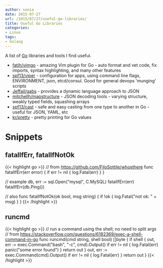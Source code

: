```yaml
---
author: sonia
date: 2015-07-27
url: /2015/07/27/useful-go-libraries/
title: Useful Go Libraries
categories:
- Linux
tags:
- Golang
---
```


A list of [Go](https://golang.org/) libraries and tools I find useful.

<!--more-->

* [fatih/vimgo](https://github.com/fatih/vim-go) - amazing Vim plugin
  for Go - auto format and vet code, fix imports, syntax highlighting,
  and many other features
* [spf13/viper](https://github.com/spf13/viper) - configuration for
  apps, using command line flags, ENVIRONMENT, json, etcd/consul. Good for
  general devops 'munging' scripts
* [Jeffail/gabs](https://github.com/Jeffail/gabs) - provides a dynamic language
  approach to JSON
* [mitchellh/mapstructure](https://github.com/mitchellh/mapstructure) -
  JSON decoding tools - varying structure, weakly typed fields, squashing arrays
* [spf13/cast](https://github.com/spf13/cast) - safe and easy casting
  from one type to another in Go - useful for JSON, YAML, etc
* [kr/pretty](https://github.com/kr/pretty) - pretty printing for Go
  values

# Snippets

## fatalIfErr, fatalIfNotOk

{{< highlight go >}}
// from https://github.com/FiloSottile/whosthere
func fatalIfErr(err error) {
  if err != nil {
    log.Fatal(err)
  }
}

// example
db, err := sql.Open("mysql", C.MySQL)
fatalIfErr(err)
fatalIfErr(db.Ping())

// also
func fatalIfNotOk(ok bool, msg string) {
    if !ok {
        log.Fatal("not ok: " + msg)
    }
}
{{< /highlight >}}

## runcmd

{{< highlight go >}}
// run a command using the shell; no need to split args
// from https://stackoverflow.com/questions/6182369/exec-a-shell-command-in-go
func runcmd(cmd string, shell bool) []byte {
    if shell {
        out, err := exec.Command("bash", "-c", cmd).Output()
        if err != nil {
            log.Fatal(err)
            panic("some error found")
        }
        return out
    }
    out, err := exec.Command(cmd).Output()
    if err != nil {
        log.Fatal(err)
    }
    return out
}
{{< /highlight >}}
